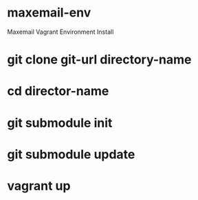 maxemail-env
============

Maxemail Vagrant Environment Install

# git clone git-url directory-name
# cd director-name
# git submodule init
# git submodule update
# vagrant up
